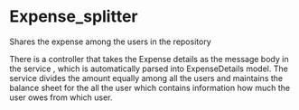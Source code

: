 # Expense_splitter
Shares the expense among the users in the repository

There is a controller that takes the Expense details as the message body in the service , which is automatically parsed into ExpenseDetails model.
The service divides the amount equally among all the users and maintains the balance sheet for the all the user which contains information how much the user owes from which user.
